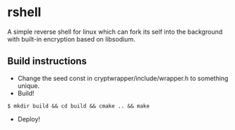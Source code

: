 # rshell
A simple reverse shell for linux which can fork its self into the background with built-in encryption based on libsodium. 

## Build instructions
* Change the seed const in cryptwrapper/include/wrapper.h to something unique.
* Build!
```
$ mkdir build && cd build && cmake .. && make
```
* Deploy!
